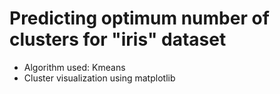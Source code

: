 # Predicting optimum number of clusters for "iris" dataset

- Algorithm used: Kmeans
- Cluster visualization using matplotlib

